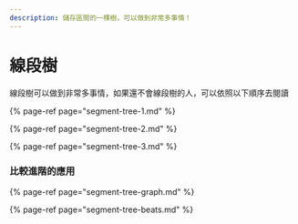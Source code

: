 ```yaml
---
description: 儲存區間的一棵樹，可以做到非常多事情！
---
```


# 線段樹

線段樹可以做到非常多事情，如果還不會線段樹的人，可以依照以下順序去閱讀

{% page-ref page="segment-tree-1.md" %}

{% page-ref page="segment-tree-2.md" %}

{% page-ref page="segment-tree-3.md" %}

### 比較進階的應用

{% page-ref page="segment-tree-graph.md" %}

{% page-ref page="segment-tree-beats.md" %}



